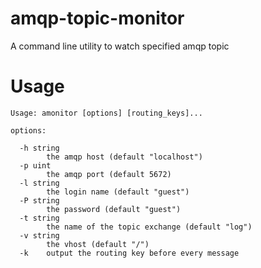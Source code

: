 # amqp-topic-monitor
A command line utility to watch specified amqp topic

# Usage

```text
Usage: amonitor [options] [routing_keys]...

options:

  -h string
        the amqp host (default "localhost")
  -p uint
        the amqp port (default 5672)
  -l string
        the login name (default "guest")
  -P string
        the password (default "guest")
  -t string
        the name of the topic exchange (default "log")
  -v string
        the vhost (default "/")
  -k    output the routing key before every message
```
